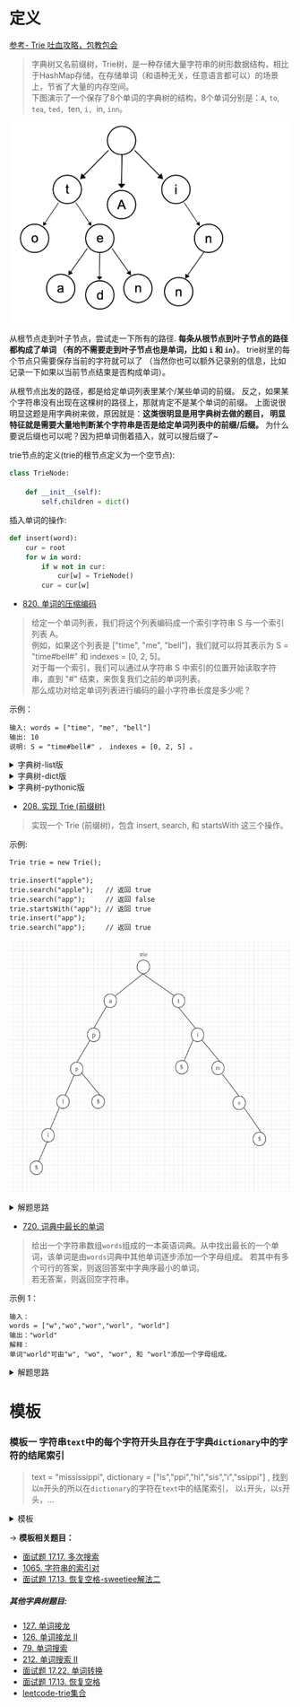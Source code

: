 # 定义
[参考- Trie 吐血攻略，包教包会](https://leetcode-cn.com/problems/short-encoding-of-words/solution/99-java-trie-tu-xie-gong-lue-bao-jiao-bao-hui-by-s/)
> 字典树又名前缀树，Trie树，是一种存储大量字符串的树形数据结构，相比于HashMap存储，在存储单词（和语种无关，任意语言都可以）的场景上，节省了大量的内存空间。      
下图演示了一个保存了8个单词的字典树的结构，8个单词分别是：`A`, `to`, `tea`, `ted, `ten, `i, `in, `inn`。


![字典树1](./相关的图/字典树1.png)

从根节点走到叶子节点，尝试走一下所有的路径.
**每条从根节点到叶子节点的路径都构成了单词
（有的不需要走到叶子节点也是单词，比如 `i` 和 `in`）**。
trie树里的每个节点只需要保存当前的字符就可以了
（当然你也可以额外记录别的信息，比如记录一下如果以当前节点结束是否构成单词）。

从根节点出发的路径，都是给定单词列表里某个/某些单词的前缀。
反之，如果某个字符串没有出现在这棵树的路径上，那就肯定不是某个单词的前缀。
上面说很明显这题是用字典树来做，原因就是：**这类很明显是用字典树去做的题目，
明显特征就是需要大量地判断某个字符串是否是给定单词列表中的前缀/后缀。** 
为什么要说后缀也可以呢？因为把单词倒着插入，就可以搜后缀了~

trie节点的定义(trie的根节点定义为一个空节点):
```python
class TrieNode:
    
    def __init__(self):
        self.children = dict()
```

插入单词的操作:
```python
def insert(word):
    cur = root
    for w in word:
        if w not in cur:
            cur[w] = TrieNode()
        cur = cur[w]
```

- [820. 单词的压缩编码](https://leetcode-cn.com/problems/short-encoding-of-words/)
> 给定一个单词列表，我们将这个列表编码成一个索引字符串 S 与一个索引列表 A。   
例如，如果这个列表是 ["time", "me", "bell"]，我们就可以将其表示为 S = "time#bell#" 和 indexes = [0, 2, 5]。      
对于每一个索引，我们可以通过从字符串 S 中索引的位置开始读取字符串，直到 "#" 结束，来恢复我们之前的单词列表。      
那么成功对给定单词列表进行编码的最小字符串长度是多少呢？      

示例：
```
输入: words = ["time", "me", "bell"]
输出: 10
说明: S = "time#bell#" ， indexes = [0, 2, 5] 。
```
<details>
    <summary>字典树-list版</summary>
    
```python3
class Solution:
    def minimumLengthEncoding(self, words: List[str]) -> int:
        trie = Trie()
        # 1. 先插入长的单词,比如time,这样碰到me就不用在插入了
        # 2. 根据题意, 需要是后缀搜索,故需要单词反着插入
        #    比如time, me则后缀都是me,反着插入即是em前缀
        return sum(trie.insert(word) for word in sorted(words, key=len, reverse=True))
        

class Trie:
    
    def __init__(self):
        self.root = TrieNode()
    
    def insert(self, word):
        is_new = False
        cur = self.root
        for i in range(len(word) - 1, -1, -1):
            idx = ord(word[i]) - ord('a')
            if cur.children[idx] is None:
                is_new = True
                cur.children[idx] = TrieNode()
            cur = cur.children[idx]
        return len(word) + 1 if is_new else 0


class TrieNode:
    
    def __init__(self):
        self.children = [None for _ in range(26)]
```
</details>

<details>
    <summary>字典树-dict版</summary>
    
```python3
class Solution:
    def minimumLengthEncoding(self, words: List[str]) -> int:
        trie = Trie()
        #words = list(set(words))
        return sum(trie.insert(word) for word in sorted(words, key=len, reverse=True))


class Trie:
    
    def __init__(self):
        self.root = TrieNode()
    
    def insert(self, word):
        is_new = False
        cur = self.root
        for w in word[::-1]:
            if w not in cur.children:
                is_new = True
                cur.children[w] = TrieNode()
            cur = cur.children[w]
        return len(word) + 1 if is_new else 0


class TrieNode:
    
    def __init__(self, val=None):
        self.children = dict()
```
</details>

<details>
    <summary>字典树-pythonic版</summary>
    
[参考- 单词的压缩编码](https://leetcode-cn.com/problems/short-encoding-of-words/solution/dan-ci-de-ya-suo-bian-ma-by-leetcode-solution/314321)
```python3
class Solution:
    def minimumLengthEncoding(self, words: List[str]) -> int:
        words = list(set(words)) #remove duplicates
        #Trie is a nested dictionary with nodes created
        # when fetched entries are missing
        Trie = lambda: collections.defaultdict(Trie)
        trie = Trie()

        #reduce(..., S, trie) is trie[S[0]][S[1]][S[2]][...][S[S.length - 1]]
        nodes = [reduce(dict.__getitem__, word[::-1], trie)
                 for word in words]

        #Add word to the answer if it's node has no neighbors
        return sum(len(word) + 1
                   for i, word in enumerate(words)
                   if len(nodes[i]) == 0)

```
</details>

- [208. 实现 Trie (前缀树)](https://leetcode-cn.com/problems/implement-trie-prefix-tree/)
> 实现一个 Trie (前缀树)，包含 insert, search, 和 startsWith 这三个操作。

示例:
```shell script
Trie trie = new Trie();

trie.insert("apple");
trie.search("apple");   // 返回 true
trie.search("app");     // 返回 false
trie.startsWith("app"); // 返回 true
trie.insert("app");   
trie.search("app");     // 返回 true
```
![](./相关的图/字典树2.png)
<details>
    <summary>解题思路</summary>
    
```python3
class Trie:

    def __init__(self):
        """
        Initialize your data structure here.
        """
        self.lookup = {}


    def insert(self, word: str) -> None:
        """
        Inserts a word into the trie.
        """
        trie = self.lookup
        for w in word:
            if w not in trie:
                trie[w] = {}
            trie = trie[w]
        """
        必须以标志字符结尾,不能靠{}为空来判断
        因为,存在重叠情况apple, app, app的结尾不为空,但是app可能存在也可能不存在
        """
        trie['$'] = '$'

    def search(self, word: str) -> bool:
        """
        Returns if the word is in the trie.
        """
        trie = self.lookup
        for w in word:
            if w not in trie:
                return False
            trie = trie[w]
        return '$' in trie


    def startsWith(self, prefix: str) -> bool:
        """
        Returns if there is any word in the trie that starts with the given prefix.
        """
        trie = self.lookup
        for w in prefix:
            if w not in trie:
                return False
            trie = trie[w]
        return True
```
</details>

- [720. 词典中最长的单词](https://leetcode-cn.com/problems/longest-word-in-dictionary/)
> 给出一个字符串数组`words`组成的一本英语词典。从中找出最长的一个单词，该单词是由`words`词典中其他单词逐步添加一个字母组成。
若其中有多个可行的答案，则返回答案中字典序最小的单词。       
若无答案，则返回空字符串。

示例 1：
```
输入：
words = ["w","wo","wor","worl", "world"]
输出："world"
解释： 
单词"world"可由"w", "wo", "wor", 和 "worl"添加一个字母组成。
```
<details>
    <summary>解题思路</summary>
    
```python
class Solution:
    def longestWord(self, words: List[str]) -> str:
        trie = Trie()
        # 第一遍,先建立字典树trie
        for word in words:
            trie.insert(word)
        ans = ''
        # 第二遍, 从最长的单词搜索
        for word in sorted(words, key=len, reverse=True):
            if trie.search(word):
                # 当搜索的单词比已有的单词还短,退出搜索(之后搜索出来的必然不会大于已有的单词长度)
                if len(word) < len(ans): 
                    break
                elif len(word) > len(ans):
                    ans = word
                else:
                    # 取字典序最小者
                    ans = min(ans, word)
        return ans

class TrieNode:

    def __init__(self):
        self.children = collections.defaultdict(TrieNode)
        self.end = False


class Trie:

    def __init__(self):
        self.root = TrieNode()
    
    def insert(self, word):
        node = self.root
        for c in word:
            node = node.children[c]
        # 在每一个单词结尾标记end
        node.end = True

    def search(self, word):
        node = self.root
        for c in word:
            node = node.children.get(c)
            # 在遍历word的过程中,一旦中间某个字符不是结尾字符,即认为不能形成连续的word
            if node is None or not node.end:
                return False
        return True
```
</details>

# 模板
### 模板一  字符串`text`中的每个字符开头且存在于字典`dictionary`中的字符的结尾索引
> text = "mississippi", dictionary = ["is","ppi","hi","sis","i","ssippi"]
>, 找到以`m`开头的所以在`dictionary`的字符在`text`中的结尾索引，
>以`i`开头，以`s`开头，...

<details>
    <summary>模板</summary>
    
```python
class Solution:
    def multiSearch(self, big: str, dictionary):
        trie = Trie()
        #　将所有较短字符插入到字典树中, 即构建字典树
        for word in dictionary:
            trie.insert(word)
        # start存储字符串text[i:j+1]在text中的起始索引
        start = collections.defaultdict(list)
        for i in range(len(text)):
            # trie.search()返回所有存在于dictionary且以i开头的字符串的结尾索引j
            for j in trie.search(text, i):
                start[text[i:j+1]].append(i)
        #　通过start，找到dictionary中每个对应较短字符串的索引起始索引，即start和small两者的关系转换
        return [start[small] for small in dictionary]


# 1. 定义字典树节点
class TrieNode:
    def __init__(self):
        self.children = collections.defaultdict(TrieNode)
        self.isword = False


# 2. 定义字典树
class Trie:
    def __init__(self):
        self.root = TrieNode()
    
    # ３. 构建字典树，插入单词
    def insert(self, word):
        node = self.root
        for c in word:
            # 3.1
            node = node.children[c]
        # 一个完整的较短字符串结束标志
        node.isword = True
    
    # ４. 按需要搜索
    def search(self, text, first):
        # 通过构建的字典树，在text中找到所有以text[first]开头的较短字符串的结尾字符的索引
        end = []
        node = self.root
        for idx in range(first, len(text)):
            node = node.children.get(text[idx])
            #　4.1 中间的字符不在first开头的较短字符串中，后面字符更不会在，故直接返回
            if not node:
                return end
            #　4.2 找到一个完整的较短字符，将其结尾字符在text中的索引加入end中
            if node.isword:
                end.append(idx)
        return end
```

结合 **BFS** 搜索剩下的以给定子字符串为前缀的所有字符串:
```python
def sum(self, prefix: str) -> int:
        node = self.root
        for c in prefix:
            node = node.children.get(c)
            # 一个前缀没搜索完，即给定的前缀prefix不存在以创建的字典树中
            if node is None:
                return 0
        # 给定的前缀prefix存在于字典树中，则继续运用bfs搜索所有带有该前缀的key，计算总和
        ans = 0
        deque = collections.deque([node])
        while deque:
            node = deque.popleft()
            if node.iskey:
                # 当前是一个完整的key，将起val计入总和
                ans += node.value
            # 继续搜索下一层的key，直到没有层了(children)
            for nxt_node in node.children.values():
                deque.append(nxt_node)
        return ans
```
</details>

-> **模板相关题目：**
- [面试题 17.17. 多次搜索](https://leetcode-cn.com/problems/multi-search-lcci/)
- [1065. 字符串的索引对](https://leetcode-cn.com/problems/index-pairs-of-a-string/)
- [面试题 17.13. 恢复空格-sweetiee解法二](https://leetcode-cn.com/problems/re-space-lcci/solution/jian-dan-dp-trieshu-bi-xu-miao-dong-by-sweetiee/)


##### 其他字典树题目:
- [127. 单词接龙](https://leetcode-cn.com/problems/word-ladder/)
- [126. 单词接龙 II](https://leetcode-cn.com/problems/word-ladder-ii/)
- [79. 单词搜索](https://leetcode-cn.com/problems/word-search/)
- [212. 单词搜索 II](https://leetcode-cn.com/problems/word-search-ii/)
- [面试题 17.22. 单词转换](https://leetcode-cn.com/problems/word-transformer-lcci/)
- [面试题 17.13. 恢复空格](https://leetcode-cn.com/problems/re-space-lcci/)
- [leetcode-trie集合](https://leetcode-cn.com/tag/trie/)
